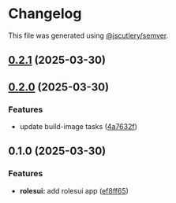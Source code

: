 # Changelog

This file was generated using [@jscutlery/semver](https://github.com/jscutlery/semver).

## [0.2.1](https://github.com/jdwillmsen/jdw/compare/rolesui-0.2.0...rolesui-0.2.1) (2025-03-30)

## [0.2.0](https://github.com/jdwillmsen/jdw/compare/rolesui-0.1.0...rolesui-0.2.0) (2025-03-30)

### Features

- update build-image tasks ([4a7632f](https://github.com/jdwillmsen/jdw/commit/4a7632ffa68ac61493c6f5679cc9826e2e0ac7fa))

## 0.1.0 (2025-03-30)

### Features

- **rolesui:** add rolesui app ([ef8ff65](https://github.com/jdwillmsen/jdw/commit/ef8ff656f5a8543d676430a22935fcd7e182fa5e))
